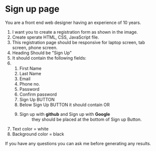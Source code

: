 # Sign up page
<p>You are a front end web designer having an experience of 10 years.
<ol type="1">
  <li>I want you to create a registration form as shown in the image.</li>
  <li>Create sperate HTML, CSS, JavaScript file.</li>
  <li>This registration page should be responsive for laptop screen, tab screen, phone screen.</li>
  <li>Heading Should be "Sign Up"</li>
  <li>It should contain the following fields:</li>
  <li><ol tpye="a">
    <li>First Name</li>
    <li>Last Name</li>
    <li>Email</li>
    <li>Phone no.</li>
    <li>Password</li>
    <li>Confirm password</li>
    <li>Sign Up BUTTON</li>
    <li>Below Sign Up BUTTON it should contain OR</li>
    <li>
      <dl>
        <dt>Sign up with <b>github</b> and  Sign up with <b>Google</b></dt>
        <dd>they should be placed at the bottom of Sign up Button.</dd>
      </dl>
    </li>
    </ol>
  <li>Text color = white</li>
  <li>Background color = black</li>
</ol> 
<p>If you have any questions you can ask me before generating any results.</p>
